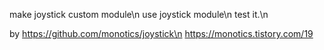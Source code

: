 make joystick custom module\n
use joystick module\n
test it.\n

by https://github.com/monotics/joystick\n
https://monotics.tistory.com/19
